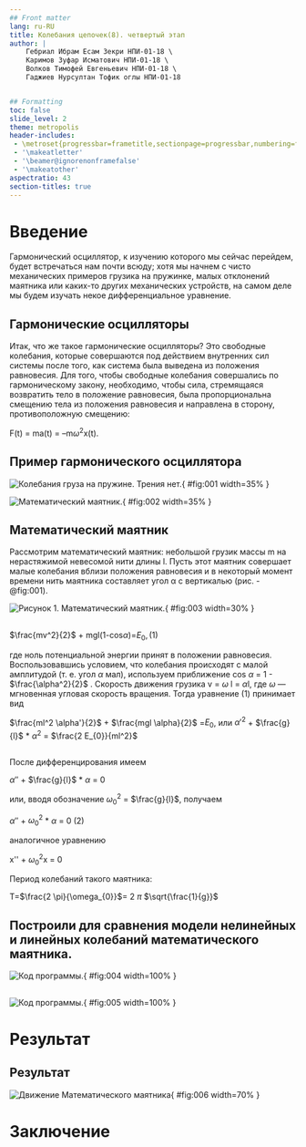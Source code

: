```yaml
---
## Front matter
lang: ru-RU
title: Колебания цепочек(8). четвертый этап
author: |
	Гебриал Ибрам Есам Зекри НПИ-01-18 \	 
	Каримов Зуфар Исматович НПИ-01-18 \
	Волков Тимофей Евгеньевич НПИ-01-18 \
	Гаджиев Нурсултан Тофик оглы НПИ-01-18


## Formatting
toc: false
slide_level: 2
theme: metropolis
header-includes:
 - \metroset{progressbar=frametitle,sectionpage=progressbar,numbering=fraction}
 - '\makeatletter'
 - '\beamer@ignorenonframefalse'
 - '\makeatother'
aspectratio: 43
section-titles: true
---
```


# Введение

Гармонический осциллятор, к изучению которого мы сейчас перейдем, будет встречаться нам почти всюду; хотя мы начнем с чисто механических примеров грузика на пружинке, малых отклонений маятника или каких-то других механических устройств, на самом деле мы будем изучать некое дифференциальное уравнение.

## Гармонические осцилляторы

Итак, что же такое гармонические осцилляторы? Это свободные колебания, которые совершаются под действием внутренних сил системы после того, как система была выведена из положения равновесия. Для того, чтобы свободные колебания совершались по гармоническому закону, необходимо, чтобы сила, стремящаяся возвратить тело в положение равновесия, была пропорциональна смещению тела из положения равновесия и направлена в сторону, противоположную смещению:

F(t) = ma(t) = –m$ω^2$x(t).


## Пример гармонического осциллятора

![Колебания груза на пружине. Трения нет.](image/8.jpg){ #fig:001 width=35% }

![Математический маятник.](image/6.png){ #fig:002 width=35% }



## Математический маятник

Рассмотрим математический маятник: небольшой грузик массы m на нерастяжимой невесомой нити длины l.
Пусть этот маятник совершает малые колебания вблизи положения равновесия и в некоторый момент времени нить маятника составляет угол α с вертикалью (рис. -@fig:001).

![Рисунок 1. Математический маятник. ](image/6.png){ #fig:003 width=30% }


##

$\frac{mv^2}{2}$ + mgl(1-cos$\alpha$)=$E_{0}, (1)$

где ноль потенциальной энергии принят в положении равновесия. Воспользовавшись условием, что колебания происходят с малой амплитудой (т. е. угол $\alpha$ мал), используем приближение cos $\alpha$ = 1 - $\frac{\alpha^2}{2}$ .
Скорость движения грузика v = $\omega$ l = $\alpha$l, где  $\omega$ — мгновенная угловая скорость вращения. Тогда уравнение (1) принимает вид


$\frac{ml^2 \alpha'}{2}$ +  $\frac{mgl \alpha}{2}$ =$E_{0}$, или $\alpha'^2$ + $\frac{g}{l}$ * $\alpha^2$ = $\frac{2 E_{0}}{ml^2}$

##

После дифференцирования имеем

$\alpha''$ +  $\frac{g}{l}$ * $\alpha$ = 0

или, вводя обозначение $\omega_{0}^2$ = $\frac{g}{l}$, получаем

$\alpha''$ +  $\omega_{0}^2$ * $\alpha$ = 0 (2)

аналогичное уравнению

x'' +  $\omega_{0}^2$x = 0

Период колебаний такого маятника:          

T=$\frac{2 \pi}{\omega_{0}}$= 2 $\pi$ $\sqrt{\frac{1}{g}}$

## Построили для сравнения модели нелинейных и линейных колебаний математического маятника.

![Код программы.](image/7.png){ #fig:004 width=100% }

##

![Код программы.](image/9.png){ #fig:005 width=100% }

# Результат

## Результат

![Движение Математического маятника](image/10.png){ #fig:006 width=70% }



# Заключение
